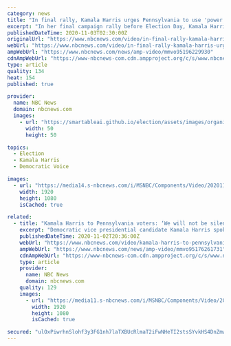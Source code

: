 ```yaml
---
category: news
title: "In final rally, Kamala Harris urges Pennsylvania to use 'power' and vote"
excerpt: "In her final campaign rally before Election Day, Kamala Harris urged Pennsylvania to get out and vote. Harris said, “Your vote is your voice and your voice is your power.”"
publishedDateTime: 2020-11-03T02:30:00Z
originalUrl: "https://www.nbcnews.com/video/in-final-rally-kamala-harris-urges-pennsylvania-to-use-power-and-vote-95196229930"
webUrl: "https://www.nbcnews.com/video/in-final-rally-kamala-harris-urges-pennsylvania-to-use-power-and-vote-95196229930"
ampWebUrl: "https://www.nbcnews.com/news/amp-video/mmvo95196229930"
cdnAmpWebUrl: "https://www-nbcnews-com.cdn.ampproject.org/c/s/www.nbcnews.com/news/amp-video/mmvo95196229930"
type: article
quality: 134
heat: 154
published: true

provider:
  name: NBC News
  domain: nbcnews.com
  images:
    - url: "https://smartableai.github.io/election/assets/images/organizations/nbcnews.com-50x50.jpg"
      width: 50
      height: 50

topics:
  - Election
  - Kamala Harris
  - Democratic Voice

images:
  - url: "https://media14.s-nbcnews.com/i/MSNBC/Components/Video/202011/kamalalastrally.jpg"
    width: 1920
    height: 1080
    isCached: true

related:
  - title: "Kamala Harris to Pennsylvania voters: ‘We will not be silenced, we know our power’"
    excerpt: "Democratic vice presidential candidate Kamala Harris spoke at a drive-in rally in Bethlehem, Pa., on the day before the 2020 election."
    publishedDateTime: 2020-11-02T20:36:00Z
    webUrl: "https://www.nbcnews.com/video/kamala-harris-to-pennsylvania-voters-we-will-not-be-silenced-we-know-our-power-95176261731"
    ampWebUrl: "https://www.nbcnews.com/news/amp-video/mmvo95176261731"
    cdnAmpWebUrl: "https://www-nbcnews-com.cdn.ampproject.org/c/s/www.nbcnews.com/news/amp-video/mmvo95176261731"
    type: article
    provider:
      name: NBC News
      domain: nbcnews.com
    quality: 129
    images:
      - url: "https://media11.s-nbcnews.com/i/MSNBC/Components/Video/202011/Kamala_Harris_Drive-in_mobilization_event_in_Lehigh_Valley_R118h_201102-d142.jpg"
        width: 1920
        height: 1080
        isCached: true

secured: "ulOxPiwrhnSlohf3y3FG1nh7laTXBUcRlmaT2iFwNHeTI2stsSYvkHS4DnZmwoa/j/fzIvvvJjDJKHjznJ2wpRJwDh6KlxsJ4qr91u13XBnHHWTB0Ti3YVDbjceaDHimxHt5TERQ6Ysqx5Cc85xv60T8KHwfB1r/NS6f9rb3Wkp2A4cWGdJ/0BcVozGOl1VjGgNs3FsfxSOoruJD13V5YVjGe7EJ/hz0J+uEuTSyTZB7Tcq3sxBAb7YE+YPyssBLHB9JtH1aetbSMwRgbq0lodGr9wu3l59nElNgG7QmDdqPbHTjq3+R7r/gN4w4kf7NhWe3lw2toAnHW7RU28BYb1k47WjIH3Xzo/NIN+6R414=;0Y281rxdMQIcMbrTCko6gw=="
---
```


